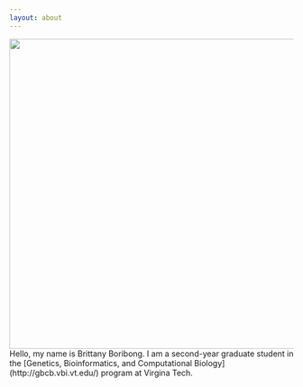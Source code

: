 ```yaml
---
layout: about
---
```


<img src="https://www.dropbox.com/s/0q69ev7wwtduv6x/GBCB.jpg?raw=1" width="825" height="550" />
Hello, my name is Brittany Boribong. I am a second-year graduate student in the [Genetics, Bioinformatics, and Computational Biology](http://gbcb.vbi.vt.edu/) program at Virgina Tech.
